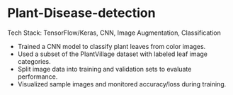# Plant-Disease-detection
Tech Stack: TensorFlow/Keras, CNN, Image Augmentation, Classification

- Trained a CNN model to classify plant leaves from color images.
- Used a subset of the PlantVillage dataset with labeled leaf image categories.
- Split image data into training and validation sets to evaluate performance.
- Visualized sample images and monitored accuracy/loss during training.
